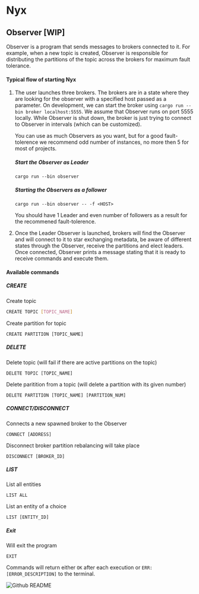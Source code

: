 # Nyx

## Observer [WIP]

Observer is a program that sends messages to brokers connected to it. For example, when a new topic is created, Observer is responsible for distributing the partitions of the topic across the brokers for maximum fault tolerance.

#### Typical flow of starting Nyx

1. The user launches three brokers.
   The brokers are in a state where they are looking for the observer with a specified host passed as a parameter. On development, we can start the broker using `cargo run --bin broker localhost:5555`. We assume that Observer runs on port 5555 locally. While Observer is shut down, the broker is just trying to connect to Observer in intervals (which can be customized).

   You can use as much Observers as you want, but for a good fault-tolerence we recommend odd number of instances, no more then 5 for most of projects.

   ##### Start the Observer as Leader

   ```
   cargo run --bin observer
   ```

   ##### Starting the Observers as a follower

   ```
   cargo run --bin observer -- -f <HOST>
   ```

   You should have 1 Leader and even number of followers as a result for the recommened fault-tolerence.

2. Once the Leader Observer is launched, brokers will find the Observer and will connect to it to star exchanging metadata,
   be aware of different states through the Observer, receive the partitions and elect leaders. Once connected, Observer prints a message stating that it is ready to receive commands and execute them.

#### Available commands

##### CREATE

Create topic

```bash
CREATE TOPIC [TOPIC_NAME]
```

Create partition for topic

```
CREATE PARTITION [TOPIC_NAME]
```

##### DELETE

Delete topic (will fail if there are active partitions on the topic)

```
DELETE TOPIC [TOPIC_NAME]
```

Delete paritition from a topic (will delete a partition with its given number)

```
DELETE PARTITION [TOPIC_NAME] [PARTITION_NUM]
```

##### CONNECT/DISCONNECT

Connects a new spawned broker to the Observer

```
CONNECT [ADDRESS]
```

Disconnect broker partition rebalancing will take place

```
DISCONNECT [BROKER_ID]
```

##### LIST

List all entities

```
LIST ALL
```

List an entity of a choice

```
LIST [ENTITY_ID]
```

##### Exit

Will exit the program

```
EXIT
```

Commands will return either `OK` after each execution or `ERR: [ERROR_DESCRIPTION]` to the terminal.

![Github README](https://github.com/pwbh/nyx/assets/127856937/c0edee7b-8e0a-4160-bc9c-3b0c4649238a)
